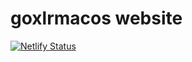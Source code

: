 # goxlrmacos website
 
[![Netlify Status](https://api.netlify.com/api/v1/badges/72a19102-e9df-4b7f-a36c-e25c6cc5786c/deploy-status)](https://app.netlify.com/sites/goxlrmacos/deploys)
